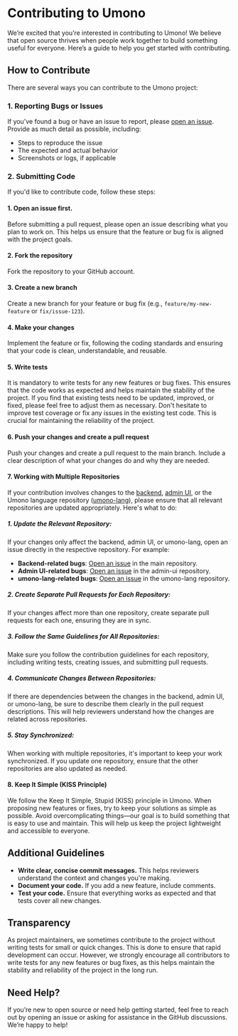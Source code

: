 # Contributing to Umono
We’re excited that you’re interested in contributing to Umono! We believe that open source thrives when people work together to build something useful for everyone. Here’s a guide to help you get started with contributing.

## How to Contribute
There are several ways you can contribute to the Umono project:

### 1. Reporting Bugs or Issues

If you’ve found a bug or have an issue to report, please [open an issue](https://github.com/umono-cms/umono/issues/new). Provide as much detail as possible, including:
- Steps to reproduce the issue
- The expected and actual behavior
- Screenshots or logs, if applicable

### 2. Submitting Code
If you'd like to contribute code, follow these steps:

#### 1. Open an issue first.
Before submitting a pull request, please open an issue describing what you plan to work on. This helps us ensure that the feature or bug fix is aligned with the project goals.

#### 2. Fork the repository
Fork the repository to your GitHub account.

#### 3. Create a new branch
Create a new branch for your feature or bug fix (e.g., `feature/my-new-feature` or `fix/issue-123`).

#### 4. Make your changes
Implement the feature or fix, following the coding standards and ensuring that your code is clean, understandable, and reusable.

#### 5. Write tests
It is mandatory to write tests for any new features or bug fixes. This ensures that the code works as expected and helps maintain the stability of the project. If you find that existing tests need to be updated, improved, or fixed, please feel free to adjust them as necessary. Don't hesitate to improve test coverage or fix any issues in the existing test code. This is crucial for maintaining the reliability of the project.

#### 6. Push your changes and create a pull request
Push your changes and create a pull request to the main branch. Include a clear description of what your changes do and why they are needed.

#### 7. Working with Multiple Repositories
If your contribution involves changes to the [backend](https://github.com/umono-cms/umono), [admin UI](https://github.com/umono-cms/admin-ui), or the Umono language repository ([umono-lang](https://github.com/umono-cms/umono-lang)), please ensure that all relevant repositories are updated appropriately. Here's what to do:
##### 1. Update the Relevant Repository:
If your changes only affect the backend, admin UI, or umono-lang, open an issue directly in the respective repository. For example:
- **Backend-related bugs**: [Open an issue](https://github.com/umono-cms/umono/issues/new) in the main repository.
- **Admin UI-related bugs**: [Open an issue](https://github.com/umono-cms/admin-ui/issues/new) in the admin-ui repository.
- **umono-lang-related bugs**: [Open an issue](https://github.com/umono-cms/umono-lang/issues/new) in the umono-lang repository.

##### 2. Create Separate Pull Requests for Each Repository:
If your changes affect more than one repository, create separate pull requests for each one, ensuring they are in sync.

##### 3. Follow the Same Guidelines for All Repositories:
Make sure you follow the contribution guidelines for each repository, including writing tests, creating issues, and submitting pull requests.

##### 4. Communicate Changes Between Repositories:
If there are dependencies between the changes in the backend, admin UI, or umono-lang, be sure to describe them clearly in the pull request descriptions. This will help reviewers understand how the changes are related across repositories.

##### 5. Stay Synchronized:
When working with multiple repositories, it's important to keep your work synchronized. If you update one repository, ensure that the other repositories are also updated as needed.

#### 8. Keep It Simple (KISS Principle)
We follow the Keep It Simple, Stupid (KISS) principle in Umono. When proposing new features or fixes, try to keep your solutions as simple as possible. Avoid overcomplicating things—our goal is to build something that is easy to use and maintain. This will help us keep the project lightweight and accessible to everyone.


## Additional Guidelines
- **Write clear, concise commit messages.** This helps reviewers understand the context and changes you're making.
- **Document your code.** If you add a new feature, include comments.
- **Test your code.** Ensure that everything works as expected and that tests cover all new changes.

## Transparency
As project maintainers, we sometimes contribute to the project without writing tests for small or quick changes. This is done to ensure that rapid development can occur. However, we strongly encourage all contributors to write tests for any new features or bug fixes, as this helps maintain the stability and reliability of the project in the long run.

## Need Help?
If you’re new to open source or need help getting started, feel free to reach out by opening an issue or asking for assistance in the GitHub discussions. We’re happy to help!

